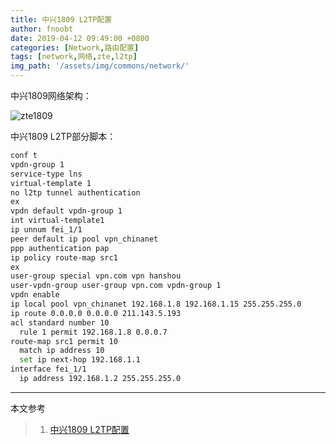 ```yaml
---
title: 中兴1809 L2TP配置
author: fnoobt
date: 2019-04-12 09:49:00 +0800
categories: [Network,路由配置]
tags: [network,网络,zte,l2tp]
img_path: '/assets/img/commons/network/'
---
```


中兴1809网络架构：

![zte1809](zte1809.png)

中兴1809 L2TP部分脚本：

```bash
conf t
vpdn-group 1
service-type lns
virtual-template 1
no l2tp tunnel authentication
ex
vpdn default vpdn-group 1
int virtual-template1
ip unnum fei_1/1 
peer default ip pool vpn_chinanet 
ppp authentication pap
ip policy route-map src1
ex
user-group special vpn.com vpn hanshou 
user-vpdn-group user-group vpn.com vpdn-group 1
vpdn enable
ip local pool vpn_chinanet 192.168.1.8 192.168.1.15 255.255.255.0
ip route 0.0.0.0 0.0.0.0 211.143.5.193
acl standard number 10
  rule 1 permit 192.168.1.8 0.0.0.7
route-map src1 permit 10    
  match ip address 10
  set ip next-hop 192.168.1.1
interface fei_1/1
  ip address 192.168.1.2 255.255.255.0
```

****

本文参考

> 1. [中兴1809 L2TP配置](https://wenku.baidu.com/view/ca022bce524de518974b7d01.html?_wkts_=1690180727851)